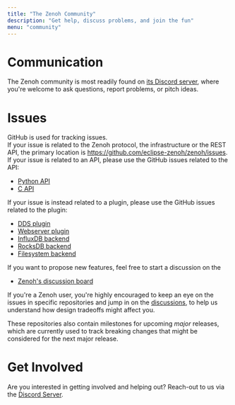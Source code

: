 ```yaml
---
title: "The Zenoh Community"
description: "Get help, discuss problems, and join the fun"
menu: "community"
---
```


# Communication

The Zenoh community is most readily found on
[its Discord server](https://discord.gg/cY4nVjUd), where you're welcome to
ask questions, report problems, or pitch ideas.

# Issues

GitHub is used for tracking issues.  
If your issue is related to the Zenoh protocol, the infrastructure or the REST API, the primary location is https://github.com/eclipse-zenoh/zenoh/issues.  
If your issue is related to an API, please use the GitHub issues related to the API:
  *  [Python API](https://github.com/eclipse-zenoh/zenoh-python/issues)
  *  [C API](https://github.com/eclipse-zenoh/zenoh-c/issues)

If your issue is instead related to a plugin, please use the GitHub issues related to the plugin:
  *  [DDS plugin](https://github.com/eclipse-zenoh/zenoh-plugin-dds/issues)
  *  [Webserver plugin](https://github.com/eclipse-zenoh/zenoh-plugin-webserver/issues)
  *  [InfluxDB backend](https://github.com/eclipse-zenoh/zenoh-backend-influxdb/issues)
  *  [RocksDB backend](https://github.com/eclipse-zenoh/zenoh-backend-rocksdb/issues)
  *  [Filesystem backend](https://github.com/eclipse-zenoh/zenoh-backend-filesystem/issues)

If you want to propose new features, feel free to start a discussion on the 
  * [Zenoh's discussion board](https://github.com/eclipse-zenoh/roadmap/discussions)

If you're a Zenoh user, you're highly encouraged to keep an eye on the issues in specific repositories
and jump in on the [discussions](https://github.com/eclipse-zenoh/roadmap/discussions), to help us understand how design tradeoffs might
affect you.

These repositories also contain milestones for upcoming *major* releases, which
are currently used to track breaking changes that might be considered for the
next major release.

# Get Involved

Are you interested in getting involved and helping out? Reach-out to us 
via the [Discord Server](https://discord.gg/cY4nVjUd).
